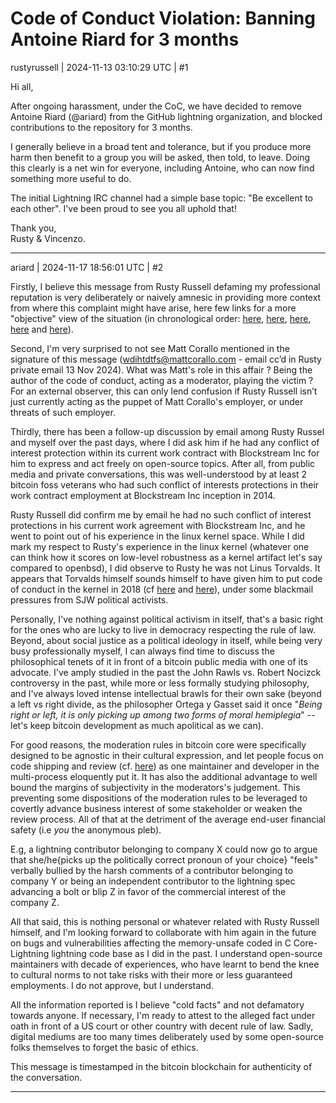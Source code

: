 # Code of Conduct Violation: Banning Antoine Riard for 3 months

rustyrussell | 2024-11-13 03:10:29 UTC | #1

Hi all,

After ongoing harassment, under the CoC, we have decided to remove Antoine Riard (@ariard) from the GitHub lightning organization, and blocked contributions to the repository for 3 months.

I generally believe in a broad tent and tolerance, but if you produce more harm then benefit to a group you will be asked, then told, to leave.  Doing this clearly is a net win for everyone, including Antoine, who can now find something more useful to do.

The initial Lightning IRC channel had a simple base topic: "Be excellent to each other".  I've been proud to see you all uphold that!

Thank you,<br>
Rusty & Vincenzo.

-------------------------

ariard | 2024-11-17 18:56:01 UTC | #2

Firstly, I believe this message from Rusty Russell defaming my professional reputation is very deliberately or naively amnesic in providing more context from where this complaint might have arise, here few links for a more "objective" view of the situation (in chronological order: [here](https://github.com/lightning/bolts/issues/1171#issuecomment-2391390677), [here](https://github.com/lightning/bolts/issues/1201), [here](https://github.com/lightning/bolts/pull/1207), [here](https://github.com/lightning/bolts/pull/1208) and [here](https://github.com/lightning/bolts/pull/1207)).

Second, I'm very surprised to not see Matt Corallo mentioned in the signature of this message (wdihtdtfs@mattcorallo.com - email cc’d in Rusty private email 13 Nov 2024). What was Matt's role in this affair ? Being the author of the code of conduct, acting as a moderator, playing the victim ? For an external observer, this can only lend confusion if Rusty Russell isn’t just currently acting as the puppet of Matt Corallo's employer, or under threats of such employer.

Thirdly, there has been a follow-up discussion by email among Rusty Russel and myself over the past days, where I did ask him if he had any conflict of interest protection within its current work contract with Blockstream Inc for him to express and act freely on open-source topics. After all, from public media and private conversations, this was well-understood by at least 2 bitcoin foss veterans who had such conflict of interests protections in their work contract employment at Blockstream Inc inception in 2014.

Rusty Russell did confirm me by email he had no such conflict of interest protections in his current work agreement with Blockstream Inc, and he went to point out of his experience in the linux kernel space. While I did mark my respect to Rusty's experience in the linux kernel (whatever one can think how it scores on low-level robustness as a kernel artifact let's say compared to openbsd), I did observe to Rusty he was not Linus Torvalds. It appears that Torvalds himself sounds himself to have given him to put code of conduct in the kernel in 2018 (cf [here](https://git.kernel.org/pub/scm/linux/kernel/git/torvalds/linux.git/commit/?id=8a104f8b5867c682d994ffa7a74093c54469c11f) and [here](https://lkml.org/lkml/2018/9/16/167)), under some blackmail pressures from SJW political activists.

Personally, I've nothing against political activism in itself, that's a basic right for the ones who are lucky to live in democracy respecting the rule of law. Beyond, about social justice as a political ideology in itself, while being very busy professionally myself, I can always find time to discuss the philosophical tenets of it in front of a  bitcoin public media with one of its advocate. I've amply studied in the past the John Rawls vs. Robert Nocizck controversy in the past, while more or less formally studying philosophy, and I've always loved intense intellectual brawls for their own sake (beyond a left vs right divide, as the philosopher Ortega y Gasset said it once "*Being right or left, it is only picking up among two forms of moral hemiplegia*" -- let's keep bitcoin development as much apolitical as we can).

For good reasons, the moderation rules in bitcoin core were specifically designed to be agnostic
in their cultural expression, and let people focus on code shipping and review (cf. [here](https://github.com/bitcoin-core/meta/blob/3527bf7818d53bffa6c496be7f8d30dc8e1fa198/MODERATION-GUIDELINES.md)) as one maintainer and developer in the multi-process eloquently put it. It has also the additional advantage to well bound the margins of subjectivity in the moderators's judgement. This preventing some dispositions of the moderation rules to be leveraged to covertly advance business interest of some stakeholder or weaken the review process. All of that at the detriment of the average end-user financial safety (i.e *you* the anonymous pleb).

E.g, a lightning contributor belonging to company X could now go to argue that she/he{picks up the politically correct pronoun of your choice} "feels" verbally bullied by the harsh comments of a
contributor belonging to company Y or being an independent contributor to the lightning spec advancing a bolt or blip Z in favor of the commercial interest of the company Z.

All that said, this is nothing personal or whatever related with Rusty Russell himself, and I'm looking forward to collaborate with him again in the future on bugs and vulnerabilities affecting the memory-unsafe coded in C Core-Lightning lightning code base as I did in the past. I understand open-source maintainers with decade of experiences, who have learnt to bend the knee to cultural norms to not take risks with their more or less guaranteed employments. I do not approve, but I understand.

All the information reported is I believe "cold facts" and not defamatory towards anyone. If necessary, I'm ready to attest to the alleged fact under oath in front of a US court or other country with decent rule of law. Sadly, digital mediums are too many times deliberately used by some open-source folks themselves to forget the basic of ethics.

This message is timestamped in the bitcoin blockchain for authenticity of the conversation.

-------------------------


